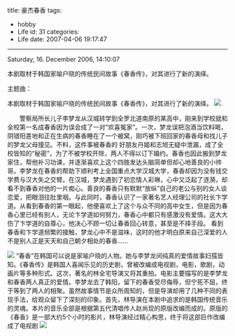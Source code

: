 title: 豪杰春香
tags:
  - hobby
  - Life
id: 31
categories:
  - Life
date: 2007-04-06 19:17:47
---

Saturday, 16\. December 2006, 14:10:07

本剧取材于韩国家喻户晓的传统民间故事《春香传》，对其进行了新的演绎。

  
主题曲： 

本剧取材于韩国家喻户晓的传统民间故事《春香传》，对其进行了新的演绎。 ![](http://image2.sina.com.cn/ent/d/2005-02-21/U1145P28T3D658444F326DT20050221165330.jpg)

　　警察局所长儿子李梦龙从汉城转学到全罗北道南原的某高中，刚来到学校就和全校第一名成春香因为误会成了一对“欢喜冤家”。一次，梦龙误把泡酒当饮料喝，阴错阳差地和正在生病的春香睡在了一个被窝，刚巧被下班回家的春香母和找儿子的梦龙父母撞见。不料，这件事被春香的 好朋友丹姬和志旭无疑中泄漏，成了全校皆知的“秘密”，为了不被学校开除，两人不得以订下婚约。春香也因此搬到梦龙家住，帮他补习功课，并逐渐喜欢上这个四肢发达头脑简单但却心地善良的小帅哥。李梦龙在春香的帮助下顺利考上全国重点大学汉城大学，春香却因为没有钱交学费与汉大失之交臂。在汉城，梦龙遇到了初恋情人彩琳，心中又泛起了涟漪，却看不到春香对他的一片痴心。善良的春香只有默默“放纵”自己的老公与别的女人谈恋爱，把眼泪往肚里咽。与此同时，春香认识了一家著名艺人经理公司的社长卞学道。从看到春香的第一眼起，他便喜欢上了这个与众不同的高中女生，但是因为春香心里已经有别人，无论卞学道如何努力，春香心中都只有感激没有爱情。这大大伤了卞学道的自尊心，他决心不顾一切让春香回心转意，甚至是不择手段。 看到春香和卞学道频繁的接触，梦龙心中不是滋味，这时的他才明白原来自己深爱的人不是别人正是天天和自己朝夕相处的春香…… 

![](http://image2.sina.com.cn/ent/s/p/2005-10-31/U1345P28T3D881048F326DT20051031135236.jpg) “春香”在韩国可以说是家喻户晓的人物。她与李梦龙间纯真的爱情故事妇孺皆知。《春香传》是韩国人喜闻乐见的历史剧，曾被改编成电视剧，电影，歌剧，动画片等多种形式。这次，著名的林全宅导演又将其重拍。电影主要描写的是李梦龙和春香两人真正的爱情。李梦龙去了韩阳，留下的春香受尽侮辱，但宁死不屈，终于等到了两人的相聚。虽然故事情节是众所周知的，但是导演却用了几种不同的表现手法，给观众留下了深刻的印象。首先，林导演在本剧中追求的是韩国传统音乐的灵魂。本片的音乐全部是根据第五代清唱传人赵尚现的原版改编而成的。原版的《春香》是一部大约5个小时的影片，林导演经过精心构思，终于将这部巨作改编成了电视剧 ![](http://images.blogcn.com/2006/2/17/1/pengyan1018,200602170951.jpg)